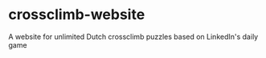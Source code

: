 # crossclimb-website
A website for unlimited Dutch crossclimb puzzles based on LinkedIn's daily game
